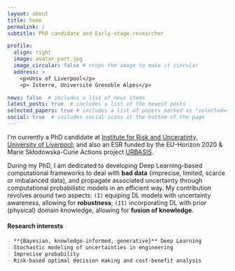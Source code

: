 ```yaml
---
layout: about
title: home
permalink: /
subtitle: PhD candidate and Early-stage-researcher

profile:
  align: right
  image: avatar_part.jpg
  image_circular: false # crops the image to make it circular
  address: >
    <p>Univ of Liverpool</p>
    <p> Isterre, Université Grenoble Alpes</p>

news: false  # includes a list of news items
latest_posts: true  # includes a list of the newest posts
selected_papers: true # includes a list of papers marked as "selected={true}"
social: true  # includes social icons at the bottom of the page
---
```


I'm currently a PhD candidate at <a href='https://riskinstitute.uk'>Institute for Risk and Unceratinty, University of Liverpool</a>; and also an ESR funded by the EU-Horizon 2020 & Marie Skłodowska-Curie Actions project <a href="https://urbasis-eu.osug.fr">URBASIS</a>.

During my PhD, I am dedicated to developing Deep Learning-based computational frameworks to deal with **bad data** (imprecise, limited, scarce or imbalanced data), and propagate associated uncertainty through computational probabilistic models in an efficient way. My contribution revolves around two aspects: `(I)` equiping DL models with uncertainty awareness, allowing for **robustness**; `(II)` incorporating DL with prior (physical) domain knowledge, allowing for **fusion of knowledge**.

#### Research interests
```markdown
- **{Bayesian, knowledge-informed, generative}** Deep Learning
- Stochastic modeling of uncertainties in engineering
- Imprecise probability
- Risk-based optimal decision making and cost-benefit analysis
```
